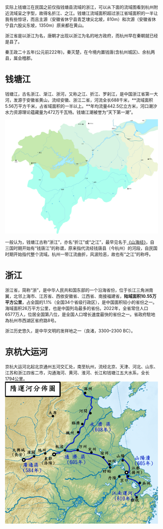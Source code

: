 <!-- ex_nolevel -->

实际上钱塘江在民国之前仅指钱塘县流域的浙江，可以从下面的流域图看到杭州附近流域呈之字型，故得名折江、之江。钱塘江流域面积超过浙江省域面积的一半让我有些惊讶，而且主源（安徽省休宁县青芝埭尖北坡，810m）和次源（安徽省休宁县六股尖东坡，1350m）原来都在黄山。

浙江省是以浙江为名，唐朝才出现以浙江为名的地方政府，而杭州早在秦朝就已经是县了。

秦王政二十五年(公元前222年)，秦灭楚，在今境内置钱唐(含杭州城区)、余杭两县，属会稽郡。

# 钱塘江
钱塘江，古名浙江、渐江、浙河，又称之江、折江、罗刹江，是中国浙江省第一大河，发源于安徽省黄山，流经安徽、浙江二省，河流全长688千米，**流域面积5.56万平方千米，占省域面积的一半以上。**年均流量442.5亿立方米，河口潮汐水力资源理论蕴藏量为472万千瓦特。钱塘江潮被誉为“天下第一潮”。

![river basin](/assets/Qiantang_basin.svg.png)

一般认为，钱塘江古称“浙江”，亦名“折江”或“之江”，最早见名于[《山海经》](https://wiki.v2beach.cn/Hybrid/Classic-of-Mountains-and-Seas.html)，自三国时期开始有“钱唐江”的称谓，原来指代流经钱唐县（今杭州）的河段，自民国时期开始指代整个流域。杭州一带江流曲折，风波险恶，故也有“之江”的称呼。

# 浙江
浙江省，简称“浙”，是中华人民共和国东部的一个沿海省份，位于长江三角洲南翼，北邻上海市、江苏省、西依安徽省、江西省、南接福建省，**陆域面积10.55万平方公里**，占全国的1.1%（全国34个省级行政区），是中国面积较小的省份之一。海域面积26万平方公里，也是中国列岛最多的省份。2022年，全省常住人口6577万人，位居全国第八位，是全国人口增长速度最快的省份之一。省政府駐地為杭州市西湖区省府路8号。

浙江历史悠久，是中华文明的发祥地之一（良渚，3300–2300 BC）。

# 京杭大运河
京杭大运河北起北京通州五河交汇处，南至杭州，流经北京、天津、河北、山东、江苏和浙江四省二市，沟通海河、黄河、淮河、长江和钱塘江五大水系，全长1794公里。
![隋運河分布圖](/assets/隋運河分布圖.png)